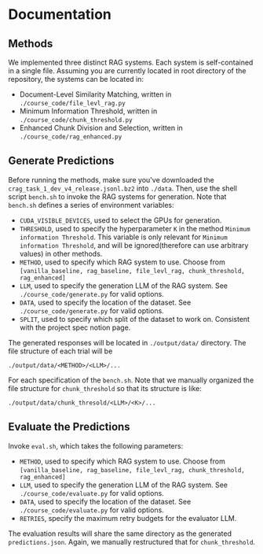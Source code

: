 # Documentation

## Methods

We implemented three distinct RAG systems. Each system is self-contained in a single file. Assuming you are currently located
in root directory of the repository, the systems can be located in:
* Document-Level Similarity Matching, written in `./course_code/file_levl_rag.py`
* Minimum Information Threshold, written in `./course_code/chunk_threshold.py`
* Enhanced Chunk Division and Selection, written in `./course_code/rag_enhanced.py`

## Generate Predictions

Before running the methods, make sure you've downloaded the `crag_task_1_dev_v4_release.jsonl.bz2` into `./data`. Then, use
the shell script `bench.sh` to invoke the RAG systems for generation. Note that `bench.sh` defines a series of environment variables:
* `CUDA_VISIBLE_DEVICES`, used to select the GPUs for generation.
* `THRESHOLD`, used to specify the hyperparameter `K` in the method `Minimum information Threshold`. This variable is only relevant for `Minimum information Threshold`, and will be ignored(therefore can use arbitrary values) in other methods.
* `METHOD`, used to specify which RAG system to use. Choose from `[vanilla_baseline, rag_baseline, file_levl_rag, chunk_threshold, rag_enhanced]`
* `LLM`, used to specify the generation LLM of the RAG system. See `./course_code/generate.py` for valid options.
* `DATA`, used to specify the location of the dataset. See `./course_code/generate.py` for valid options.
* `SPLIT`, used to specify which split of the dataset to work on. Consistent with the project spec notion page.

The generated responses will be located in `./output/data/` directory. The file structure of each trial will be

`./output/data/<METHOD>/<LLM>/...`

For each specification of the `bench.sh`.
Note that we manually organized the file structure for `chunk_threshold` so that its structure is like:

`./output/data/chunk_thresold/<LLM>/<K>/...`

## Evaluate the Predictions

Invoke `eval.sh`,  which takes the following parameters:
* `METHOD`, used to specify which RAG system to use. Choose from `[vanilla_baseline, rag_baseline, file_levl_rag, chunk_threshold, rag_enhanced]`
* `LLM`, used to specify the generation LLM of the RAG system. See `./course_code/evaluate.py` for valid options.
* `DATA`, used to specify the location of the dataset. See `./course_code/evaluate.py` for valid options.
* `RETRIES`, specify the maximum retry budgets for the evaluator LLM.

The evaluation results will share the same directory as the generated `predictions.json`. Again, we manually restructured that for `chunk_threshold`.
